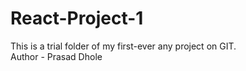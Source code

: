 # React-Project-1
This is a trial folder of my first-ever any project on GIT. <br>
Author - Prasad Dhole 
